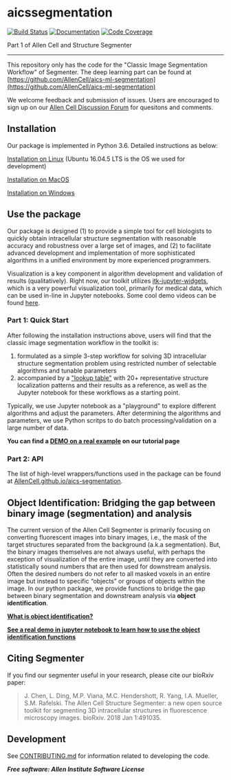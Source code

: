 # aicssegmentation

[![Build Status](https://github.com/AllenCell/aics-segmentation/workflows/Build%20Master/badge.svg)](https://github.com/AllenCell/aics-segmentation/actions)
[![Documentation](https://github.com/AllenCell/aics-segmentation/workflows/Documentation/badge.svg)](https://AllenCell.github.io/aics-segmentation)
[![Code Coverage](https://codecov.io/gh/AllenCell/aics-segmentation/branch/main/graph/badge.svg)](https://codecov.io/gh/AllenCell/aic-ssegmentation)

Part 1 of Allen Cell and Structure Segmenter


---

This repository only has the code for the "Classic Image Segmentation Workflow" of Segmenter. The deep learning part can be found at [https://github.com/AllenCell/aics-ml-segmentation](https://github.com/AllenCell/aics-ml-segmentation)

We welcome feedback and submission of issues. Users are encouraged to sign up on our [Allen Cell Discussion Forum](https://forum.allencell.org/) for quesitons and comments.

## Installation

Our package is implemented in Python 3.6. Detailed instructions as below:

[Installation on Linux](./docs/installation_linux.md) (Ubuntu 16.04.5 LTS is the OS we used for development)

[Installation on MacOS](./docs/installation_mac.md)

[Installation on Windows](./docs/installation_windows.md)


## Use the package

Our package is designed (1) to provide a simple tool for cell biologists to quickly obtain intracellular structure segmentation with reasonable accuracy and robustness over a large set of images, and (2) to facilitate advanced development and implementation of more sophisticated algorithms in a unified environment by more experienced programmers.

Visualization is a key component in algorithm development and validation of results (qualitatively). Right now, our toolkit utilizes [itk-jupyter-widgets](https://github.com/InsightSoftwareConsortium/itk-jupyter-widgets), which is a very powerful visualization tool, primarily for medical data, which can be used in-line in Jupyter notebooks. Some cool demo videos can be found [here](https://www.youtube.com/playlist?list=PL2lHcsoU0YJsh6f8j2vbhg2eEpUnKEWcl).

### Part 1: Quick Start

After following the installation instructions above, users will find that the classic image segmentation workflow in the toolkit is:

1. formulated as a simple 3-step workflow for solving 3D intracellular structure segmentation problem using restricted number of selectable algorithms and tunable parameters
2. accompanied by a ["lookup table"](https://www.allencell.org/segmenter.html#lookup-table) with 20+ representative structure localization patterns and their results as a reference, as well as the Jupyter notebook for these workflows as a starting point.

Typically, we use Jupyter notebook as a "playground" to explore different algorithms and adjust the parameters. After determining the algorithms and parameters, we use Python scritps to do batch processing/validation on a large number of data. 

**You can find a [DEMO on a real example](https://github.com/AllenCell/aics-ml-segmentation/blob/master/docs/demo_1.md) on our tutorial page**

### Part 2: API  

The list of high-level wrappers/functions used in the package can be found at [AllenCell.github.io/aics-segmentation](https://AllenCell.github.io/aics-segmentation). 


## Object Identification: Bridging the gap between binary image (segmentation) and analysis

The current version of the Allen Cell Segmenter is primarily focusing on converting fluorescent images into binary images, i.e., the mask of the target structures separated from the background (a.k.a segmentation). But, the binary images themselves are not always useful, with perhaps the exception of visualization of the entire image, until they are converted into statistically sound numbers that are then used for downstream analysis. Often the desired numbers do not refer to all masked voxels in an entire image but instead to specific “objects” or groups of objects within the image. In our python package, we provide functions to bridge the gap between binary segmentation and downstream analysis via  **object identification**.

**[What is object identification?](https://github.com/AllenCell/aics-segmentation/blob/master/docs/object_identification.md)**


**[See a real demo in jupyter notebook to learn how to use the object identification functions](https://github.com/AllenCell/aics-segmentation/blob/master/lookup_table_demo/bridging_the_gap_between_binary_image_and_analysis.ipynb)**


## Citing Segmenter

If you find our segmenter useful in your research, please cite our bioRxiv paper:

> J. Chen, L. Ding, M.P. Viana, M.C. Hendershott, R. Yang, I.A. Mueller, S.M. Rafelski. The Allen Cell Structure Segmenter: a new open source toolkit for segmenting 3D intracellular structures in fluorescence microscopy images. bioRxiv. 2018 Jan 1:491035.


## Development
See [CONTRIBUTING.md](CONTRIBUTING.md) for information related to developing the code.


***Free software: Allen Institute Software License***

